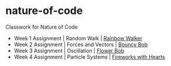 # nature-of-code
Classwork for Nature of Code
* Week 1 Assignment | Random Walk | [Rainbow Walker](https://lillianritchie.github.io/nature-of-code/randomWalker/)
* Week 2 Assignment | Forces and Vectors | [Bouncy Bob](https://lillianritchie.github.io/nature-of-code/bouncyBob/)
* Week 3 Assignment | Oscillation | [Flower Bob](https://lillianritchie.github.io/nature-of-code/wigglyBob/)
* Week 4 Assignment | Particle Systems | [Fireworks with Hearts](https://lillianritchie.github.io/nature-of-code/fireworks/)
